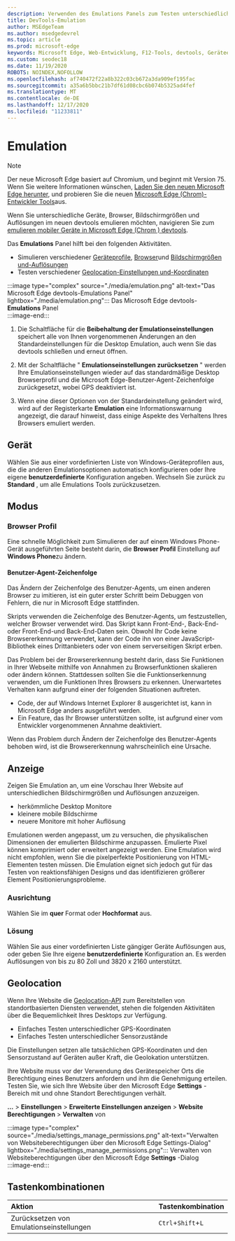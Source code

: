 ```yaml
---
description: Verwenden des Emulations Panels zum Testen unterschiedlicher Browser Profile, Bildschirmgrößen und Auflösungen sowie GPS-Positionskoordinaten
title: DevTools-Emulation
author: MSEdgeTeam
ms.author: msedgedevrel
ms.topic: article
ms.prod: microsoft-edge
keywords: Microsoft Edge, Web-Entwicklung, F12-Tools, devtools, Geräteemulation, reaktionsfähiges Design, Geolocation, Auflösung
ms.custom: seodec18
ms.date: 11/19/2020
ROBOTS: NOINDEX,NOFOLLOW
ms.openlocfilehash: af740472f22a8b322c03cb672a3da909ef195fac
ms.sourcegitcommit: a35a6b5bbc21b7df61d08cbc6b074b5325ad4fef
ms.translationtype: MT
ms.contentlocale: de-DE
ms.lasthandoff: 12/17/2020
ms.locfileid: "11233811"
---
```

# Emulation  

> [!NOTE]
> Der neue Microsoft Edge basiert auf Chromium, und beginnt mit Version 75.  Wenn Sie weitere Informationen wünschen, [Laden Sie den neuen Microsoft Edge herunter][MicrosoftNewEdge], und probieren Sie die neuen [Microsoft Edge (Chrom)-Entwickler Tools][DevtoolsGuideChromium]aus.  
> 
> Wenn Sie unterschiedliche Geräte, Browser, Bildschirmgrößen und Auflösungen im neuen devtools emulieren möchten, navigieren Sie zum [emulieren mobiler Geräte in Microsoft Edge \(Chrom \) devtools][DevtoolsGuideChromiumDeviceMode].  

Das **Emulations** Panel hilft bei den folgenden Aktivitäten.    

*   Simulieren verschiedener [Geräteprofile](#device), [Browser](#browser-profile)und [Bildschirmgrößen und-Auflösungen](#display)  
*   Testen verschiedener [Geolocation-Einstellungen und-Koordinaten](#geolocation)  

:::image type="complex" source="./media/emulation.png" alt-text="Das Microsoft Edge devtools-Emulations Panel" lightbox="./media/emulation.png":::
   Das Microsoft Edge devtools- **Emulations** Panel  
:::image-end:::  

1.  Die Schaltfläche für die **Beibehaltung der Emulationseinstellungen** speichert alle von Ihnen vorgenommenen Änderungen an den Standardeinstellungen für die Desktop Emulation, auch wenn Sie das devtools schließen und erneut öffnen.  

1.  Mit der Schaltfläche " **Emulationseinstellungen zurücksetzen** " werden Ihre Emulationseinstellungen wieder auf das standardmäßige Desktop Browserprofil und die Microsoft Edge-Benutzer-Agent-Zeichenfolge zurückgesetzt, wobei GPS deaktiviert ist.  

1.  Wenn eine dieser Optionen von der Standardeinstellung geändert wird, wird auf der Registerkarte **Emulation** eine Informationswarnung angezeigt, die darauf hinweist, dass einige Aspekte des Verhaltens Ihres Browsers emuliert werden.  

## Gerät  

Wählen Sie aus einer vordefinierten Liste von Windows-Geräteprofilen aus, die die anderen Emulationsoptionen automatisch konfigurieren oder Ihre eigene **benutzerdefinierte** Konfiguration angeben.  Wechseln Sie zurück zu **Standard** , um alle Emulations Tools zurückzusetzen.  

## Modus  

### Browser Profil  

Eine schnelle Möglichkeit zum Simulieren der auf einem Windows Phone-Gerät ausgeführten Seite besteht darin, die **Browser Profil** Einstellung auf **Windows Phone**zu ändern.  

#### Benutzer-Agent-Zeichenfolge  

Das Ändern der Zeichenfolge des Benutzer-Agents, um einen anderen Browser zu imitieren, ist ein guter erster Schritt beim Debuggen von Fehlern, die nur in Microsoft Edge stattfinden.  

Skripts verwenden die Zeichenfolge des Benutzer-Agents, um festzustellen, welcher Browser verwendet wird.  Das Skript kann Front-End-, Back-End-oder Front-End-und Back-End-Daten sein.  Obwohl Ihr Code keine Browsererkennung verwendet, kann der Code ihn von einer JavaScript-Bibliothek eines Drittanbieters oder von einem serverseitigen Skript erben.  

Das Problem bei der Browsererkennung besteht darin, dass Sie Funktionen in Ihrer Webseite mithilfe von Annahmen zu Browserfunktionen skalieren oder ändern können. Stattdessen sollten Sie die Funktionserkennung verwenden, um die Funktionen Ihres Browsers zu erkennen.  Unerwartetes Verhalten kann aufgrund einer der folgenden Situationen auftreten.  

*   Code, der auf Windows Internet Explorer 8 ausgerichtet ist, kann in Microsoft Edge anders ausgeführt werden.  
*   Ein Feature, das Ihr Browser unterstützen sollte, ist aufgrund einer vom Entwickler vorgenommenen Annahme deaktiviert.  

Wenn das Problem durch Ändern der Zeichenfolge des Benutzer-Agents behoben wird, ist die Browsererkennung wahrscheinlich eine Ursache.  

## Anzeige  

Zeigen Sie Emulation an, um eine Vorschau Ihrer Website auf unterschiedlichen Bildschirmgrößen und Auflösungen anzuzeigen.  

*   herkömmliche Desktop Monitore  
*   kleinere mobile Bildschirme  
*   neuere Monitore mit hoher Auflösung  

Emulationen werden angepasst, um zu versuchen, die physikalischen Dimensionen der emulierten Bildschirme anzupassen.  Emulierte Pixel können komprimiert oder erweitert angezeigt werden. Eine Emulation wird nicht empfohlen, wenn Sie die pixelperfekte Positionierung von HTML-Elementen testen müssen.  Die Emulation eignet sich jedoch gut für das Testen von reaktionsfähigen Designs und das identifizieren größerer Element Positionierungsprobleme.  

### Ausrichtung  

Wählen Sie im **quer** Format oder **Hochformat** aus.  

### Lösung  

Wählen Sie aus einer vordefinierten Liste gängiger Geräte Auflösungen aus, oder geben Sie Ihre eigene **benutzerdefinierte** Konfiguration an.  Es werden Auflösungen von bis zu 80 Zoll und 3820 x 2160 unterstützt.  

## Geolocation  

Wenn Ihre Website die [Geolocation-API][MdnGeolocationUsing] zum Bereitstellen von standortbasierten Diensten verwendet, stehen die folgenden Aktivitäten über die Bequemlichkeit Ihres Desktops zur Verfügung.  

*   Einfaches Testen unterschiedlicher GPS-Koordinaten  
*   Einfaches Testen unterschiedlicher Sensorzustände  

Die Einstellungen setzen alle tatsächlichen GPS-Koordinaten und den Sensorzustand auf Geräten außer Kraft, die Geolokation unterstützen.  

Ihre Website muss vor der Verwendung des Gerätespeicher Orts die Berechtigung eines Benutzers anfordern und ihm die Genehmigung erteilen.  Testen Sie, wie sich Ihre Website über den Microsoft Edge **Settings** -Bereich mit und ohne Standort Berechtigungen verhält.  

**...** >  **Einstellungen**  >  **Erweiterte Einstellungen anzeigen**  >  **Website Berechtigungen**  >  **Verwalten** von  

:::image type="complex" source="./media/settings_manage_permissions.png" alt-text="Verwalten von Websiteberechtigungen über den Microsoft Edge Settings-Dialog" lightbox="./media/settings_manage_permissions.png":::
   Verwalten von Websiteberechtigungen über den Microsoft Edge **Settings** -Dialog  
:::image-end:::  

## Tastenkombinationen

| Aktion  | Tastenkombination  |  
|:--- |:--- |  
| Zurücksetzen von Emulationseinstellungen | `Ctrl`+`Shift`+`L` |  

<!-- links -->  


[DevtoolsGuideChromium]: /microsoft-edge/devtools-guide-chromium "Microsoft Edge (Chrom)-Entwickler Tools | Microsoft docs"  
[DevtoolsGuideChromiumDeviceMode]: /microsoft-edge/devtools-guide-chromium/device-mode "Emulieren von mobilen Geräten in Microsoft Edge DevTools | Microsoft Docs"  

[MicrosoftNewEdge]: https://www.microsoft.com/edge "Den neuen Microsoft Edge-Browser herunterladen"  

[MdnGeolocationUsing]: https://developer.mozilla.org/docs/Web/API/Geolocation/Using_geolocation "Geolocation-API | MDN"  

